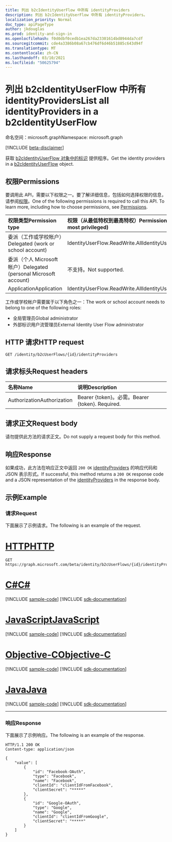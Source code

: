 ```yaml
---
title: 列出 b2cIdentityUserFlow 中所有 identityProviders
description: 列出 b2cIdentityUserFlow 中所有 identityProviders。
localization_priority: Normal
doc_type: apiPageType
author: jkdouglas
ms.prod: identity-and-sign-in
ms.openlocfilehash: f0d0dbf0cedb1ea267da23301614bd8944da7cdf
ms.sourcegitcommit: cde4a3386b08a67cb476df6d46b51885c643d94f
ms.translationtype: MT
ms.contentlocale: zh-CN
ms.lasthandoff: 03/10/2021
ms.locfileid: "50625794"
---
```

# <a name="list-all-identityproviders-in-a-b2cidentityuserflow"></a><span data-ttu-id="7993d-103">列出 b2cIdentityUserFlow 中所有 identityProviders</span><span class="sxs-lookup"><span data-stu-id="7993d-103">List all identityProviders in a b2cIdentityUserFlow</span></span>

<span data-ttu-id="7993d-104">命名空间：microsoft.graph</span><span class="sxs-lookup"><span data-stu-id="7993d-104">Namespace: microsoft.graph</span></span>

[!INCLUDE [beta-disclaimer](../../includes/beta-disclaimer.md)]

<span data-ttu-id="7993d-105">获取 [b2cIdentityUserFlow 对象中的标识](../resources/b2cidentityuserflow.md) 提供程序。</span><span class="sxs-lookup"><span data-stu-id="7993d-105">Get the identity providers in a [b2cIdentityUserFlow](../resources/b2cidentityuserflow.md) object.</span></span>

## <a name="permissions"></a><span data-ttu-id="7993d-106">权限</span><span class="sxs-lookup"><span data-stu-id="7993d-106">Permissions</span></span>

<span data-ttu-id="7993d-p101">要调用此 API，需要以下权限之一。要了解详细信息，包括如何选择权限的信息，请参阅[权限](/graph/permissions-reference)。</span><span class="sxs-lookup"><span data-stu-id="7993d-p101">One of the following permissions is required to call this API. To learn more, including how to choose permissions, see [Permissions](/graph/permissions-reference).</span></span>

|<span data-ttu-id="7993d-109">权限类型</span><span class="sxs-lookup"><span data-stu-id="7993d-109">Permission type</span></span>      | <span data-ttu-id="7993d-110">权限（从最低特权到最高特权）</span><span class="sxs-lookup"><span data-stu-id="7993d-110">Permissions (from least to most privileged)</span></span>              |
|:--------------------|:---------------------------------------------------------|
|<span data-ttu-id="7993d-111">委派（工作或学校帐户）</span><span class="sxs-lookup"><span data-stu-id="7993d-111">Delegated (work or school account)</span></span>|<span data-ttu-id="7993d-112">IdentityUserFlow.ReadWrite.All</span><span class="sxs-lookup"><span data-stu-id="7993d-112">IdentityUserFlow.ReadWrite.All</span></span>|
|<span data-ttu-id="7993d-113">委派（个人 Microsoft 帐户）</span><span class="sxs-lookup"><span data-stu-id="7993d-113">Delegated (personal Microsoft account)</span></span>| <span data-ttu-id="7993d-114">不支持。</span><span class="sxs-lookup"><span data-stu-id="7993d-114">Not supported.</span></span>|
|<span data-ttu-id="7993d-115">Application</span><span class="sxs-lookup"><span data-stu-id="7993d-115">Application</span></span>| <span data-ttu-id="7993d-116">IdentityUserFlow.ReadWrite.All</span><span class="sxs-lookup"><span data-stu-id="7993d-116">IdentityUserFlow.ReadWrite.All</span></span>|

<span data-ttu-id="7993d-117">工作或学校帐户需要属于以下角色之一：</span><span class="sxs-lookup"><span data-stu-id="7993d-117">The work or school account needs to belong to one of the following roles:</span></span>

* <span data-ttu-id="7993d-118">全局管理员</span><span class="sxs-lookup"><span data-stu-id="7993d-118">Global administrator</span></span>
* <span data-ttu-id="7993d-119">外部标识用户流管理员</span><span class="sxs-lookup"><span data-stu-id="7993d-119">External Identity User Flow administrator</span></span>

## <a name="http-request"></a><span data-ttu-id="7993d-120">HTTP 请求</span><span class="sxs-lookup"><span data-stu-id="7993d-120">HTTP request</span></span>

<!-- { "blockType": "ignored" } -->

```http
GET /identity/b2cUserFlows/{id}/identityProviders
```

## <a name="request-headers"></a><span data-ttu-id="7993d-121">请求标头</span><span class="sxs-lookup"><span data-stu-id="7993d-121">Request headers</span></span>

|<span data-ttu-id="7993d-122">名称</span><span class="sxs-lookup"><span data-stu-id="7993d-122">Name</span></span>|<span data-ttu-id="7993d-123">说明</span><span class="sxs-lookup"><span data-stu-id="7993d-123">Description</span></span>|
|:---------------|:----------|
|<span data-ttu-id="7993d-124">Authorization</span><span class="sxs-lookup"><span data-stu-id="7993d-124">Authorization</span></span>|<span data-ttu-id="7993d-p102">Bearer {token}。必需。</span><span class="sxs-lookup"><span data-stu-id="7993d-p102">Bearer {token}. Required.</span></span>|

## <a name="request-body"></a><span data-ttu-id="7993d-127">请求正文</span><span class="sxs-lookup"><span data-stu-id="7993d-127">Request body</span></span>

<span data-ttu-id="7993d-128">请勿提供此方法的请求正文。</span><span class="sxs-lookup"><span data-stu-id="7993d-128">Do not supply a request body for this method.</span></span>

## <a name="response"></a><span data-ttu-id="7993d-129">响应</span><span class="sxs-lookup"><span data-stu-id="7993d-129">Response</span></span>

<span data-ttu-id="7993d-130">如果成功，此方法在响应正文中返回 `200 OK` [identityProviders](../resources/identityprovider.md) 的响应代码和 JSON 表示形式。</span><span class="sxs-lookup"><span data-stu-id="7993d-130">If successful, this method returns a `200 OK` response code and a JSON representation of the [identityProviders](../resources/identityprovider.md) in the response body.</span></span>

## <a name="example"></a><span data-ttu-id="7993d-131">示例</span><span class="sxs-lookup"><span data-stu-id="7993d-131">Example</span></span>

### <a name="request"></a><span data-ttu-id="7993d-132">请求</span><span class="sxs-lookup"><span data-stu-id="7993d-132">Request</span></span>

<span data-ttu-id="7993d-133">下面展示了示例请求。</span><span class="sxs-lookup"><span data-stu-id="7993d-133">The following is an example of the request.</span></span>


# <a name="http"></a>[<span data-ttu-id="7993d-134">HTTP</span><span class="sxs-lookup"><span data-stu-id="7993d-134">HTTP</span></span>](#tab/http)
<!-- {
  "blockType": "request",
  "name": "get_b2cUserFlow_list_identityProviders"
}
-->

``` http
GET https://graph.microsoft.com/beta/identity/b2cUserFlows/{id}/identityProviders
```
# <a name="c"></a>[<span data-ttu-id="7993d-135">C#</span><span class="sxs-lookup"><span data-stu-id="7993d-135">C#</span></span>](#tab/csharp)
[!INCLUDE [sample-code](../includes/snippets/csharp/get-b2cuserflow-list-identityproviders-csharp-snippets.md)]
[!INCLUDE [sdk-documentation](../includes/snippets/snippets-sdk-documentation-link.md)]

# <a name="javascript"></a>[<span data-ttu-id="7993d-136">JavaScript</span><span class="sxs-lookup"><span data-stu-id="7993d-136">JavaScript</span></span>](#tab/javascript)
[!INCLUDE [sample-code](../includes/snippets/javascript/get-b2cuserflow-list-identityproviders-javascript-snippets.md)]
[!INCLUDE [sdk-documentation](../includes/snippets/snippets-sdk-documentation-link.md)]

# <a name="objective-c"></a>[<span data-ttu-id="7993d-137">Objective-C</span><span class="sxs-lookup"><span data-stu-id="7993d-137">Objective-C</span></span>](#tab/objc)
[!INCLUDE [sample-code](../includes/snippets/objc/get-b2cuserflow-list-identityproviders-objc-snippets.md)]
[!INCLUDE [sdk-documentation](../includes/snippets/snippets-sdk-documentation-link.md)]

# <a name="java"></a>[<span data-ttu-id="7993d-138">Java</span><span class="sxs-lookup"><span data-stu-id="7993d-138">Java</span></span>](#tab/java)
[!INCLUDE [sample-code](../includes/snippets/java/get-b2cuserflow-list-identityproviders-java-snippets.md)]
[!INCLUDE [sdk-documentation](../includes/snippets/snippets-sdk-documentation-link.md)]

---


### <a name="response"></a><span data-ttu-id="7993d-139">响应</span><span class="sxs-lookup"><span data-stu-id="7993d-139">Response</span></span>

<span data-ttu-id="7993d-140">下面展示了示例响应。</span><span class="sxs-lookup"><span data-stu-id="7993d-140">The following is an example of the response.</span></span>

<!-- {
  "blockType": "response",
  "truncated": true,
  "@odata.type": "microsoft.graph.identityProvider"
} -->

```http
HTTP/1.1 200 OK
Content-type: application/json

{
    "value": [
        {
            "id": "Facebook-OAuth",
            "type": "Facebook",
            "name": "Facebook",
            "clientId": "clientIdFromFacebook",
            "clientSecret": "*****"
        },
        {
            "id": "Google-OAuth",
            "type": "Google",
            "name": "Google",
            "clientId": "clientIdFromGoogle",
            "clientSecret": "*****"
        }
    ]
}
```


